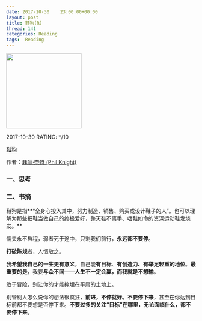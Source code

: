 ```yaml
---
date: 2017-10-30    23:00:00+00:00
layout: post
title: 鞋狗(R)
thread: 141
categories: Reading
tags:  Reading
---
```




<img src="https://images-cn.ssl-images-amazon.com/images/I/61WcF-nUeaL.jpg" width="200" />



2017-10-30 RATING:  */10



[鞋狗](https://www.amazon.cn/%E9%9E%8B%E7%8B%97-%E8%80%90%E5%85%8B%E5%88%9B%E5%A7%8B%E4%BA%BA%E8%8F%B2%E5%B0%94%C2%B7%E5%A5%88%E7%89%B9%E4%BA%B2%E7%AC%94%E8%87%AA%E4%BC%A0-%E8%8F%B2%E5%B0%94%C2%B7%E5%A5%88%E7%89%B9/dp/B06XYZCFG2)



作者：[菲尔·奈特 (Phil Knight)](https://www.amazon.cn/s/ref=dp_byline_sr_book_1?ie=UTF8&field-author=%E8%8F%B2%E5%B0%94%C2%B7%E5%A5%88%E7%89%B9+%28Phil+Knight%29&search-alias=books)



### 一、思考





### 二、书摘



鞋狗是指**“全身心投入其中，努力制造、销售、购买或设计鞋子的人”。也可以理解为那些把鞋当做自己的终极爱好，整天鞋不离手、嗜鞋如命的资深运动鞋发烧友。**



懦夫永不启程，弱者死于途中，只剩我们前行，**永远都不要停**。



**打破陈规**者，人恒敬之。



**我希望我自己的一生更有意义**，自己能**有目标**、**有创造力、有举足轻重的地位**。**最重要的是**，我要**与众不同**——**人生不一定会赢，而我就是不想输**。



敢于冒险，别让你的才能掩埋在平庸的土地上。



别管别人怎么说你的想法很疯狂，**前进，不停就好。不要停下来**，甚至在你达到目标前都不要想是否停下来。**不要过多的关注“目标”在哪里，无论面临什么，都不要停下来。**


















































